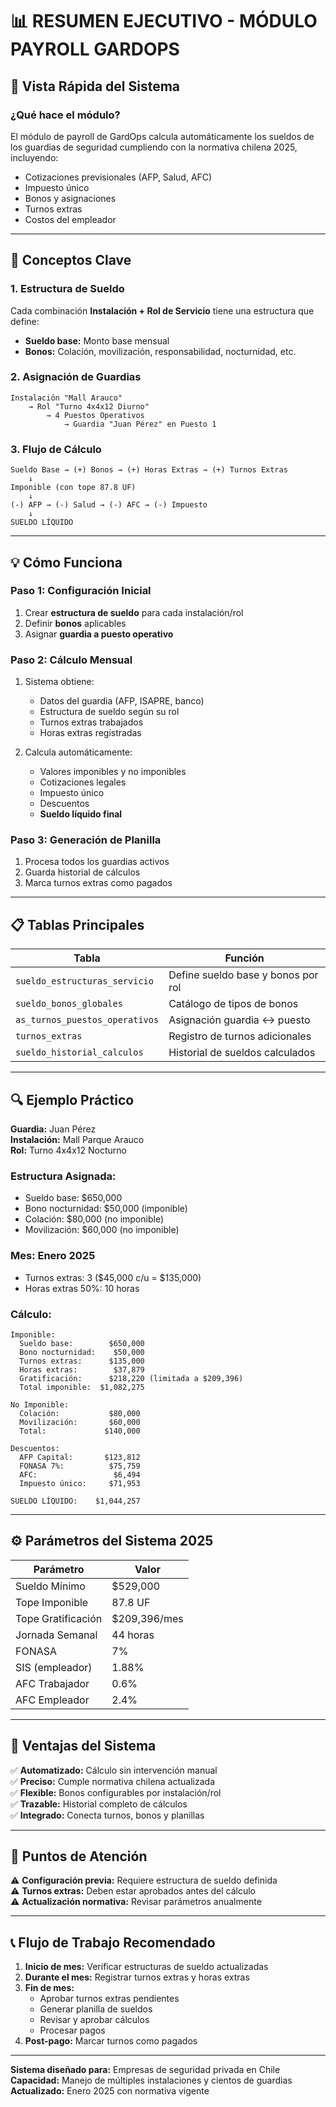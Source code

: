 # 📊 RESUMEN EJECUTIVO - MÓDULO PAYROLL GARDOPS

## 🎯 Vista Rápida del Sistema

### ¿Qué hace el módulo?
El módulo de payroll de GardOps calcula automáticamente los sueldos de los guardias de seguridad cumpliendo con la normativa chilena 2025, incluyendo:
- Cotizaciones previsionales (AFP, Salud, AFC)
- Impuesto único
- Bonos y asignaciones
- Turnos extras
- Costos del empleador

---

## 🔑 Conceptos Clave

### 1. **Estructura de Sueldo**
Cada combinación **Instalación + Rol de Servicio** tiene una estructura que define:
- **Sueldo base:** Monto base mensual
- **Bonos:** Colación, movilización, responsabilidad, nocturnidad, etc.

### 2. **Asignación de Guardias**
```
Instalación "Mall Arauco" 
    → Rol "Turno 4x4x12 Diurno" 
        → 4 Puestos Operativos 
            → Guardia "Juan Pérez" en Puesto 1
```

### 3. **Flujo de Cálculo**
```
Sueldo Base → (+) Bonos → (+) Horas Extras → (+) Turnos Extras
    ↓
Imponible (con tope 87.8 UF)
    ↓
(-) AFP → (-) Salud → (-) AFC → (-) Impuesto
    ↓
SUELDO LÍQUIDO
```

---

## 💡 Cómo Funciona

### Paso 1: Configuración Inicial
1. Crear **estructura de sueldo** para cada instalación/rol
2. Definir **bonos** aplicables
3. Asignar **guardia a puesto operativo**

### Paso 2: Cálculo Mensual
1. Sistema obtiene:
   - Datos del guardia (AFP, ISAPRE, banco)
   - Estructura de sueldo según su rol
   - Turnos extras trabajados
   - Horas extras registradas

2. Calcula automáticamente:
   - Valores imponibles y no imponibles
   - Cotizaciones legales
   - Impuesto único
   - Descuentos
   - **Sueldo líquido final**

### Paso 3: Generación de Planilla
1. Procesa todos los guardias activos
2. Guarda historial de cálculos
3. Marca turnos extras como pagados

---

## 📋 Tablas Principales

| Tabla | Función |
|-------|---------|
| `sueldo_estructuras_servicio` | Define sueldo base y bonos por rol |
| `sueldo_bonos_globales` | Catálogo de tipos de bonos |
| `as_turnos_puestos_operativos` | Asignación guardia ↔ puesto |
| `turnos_extras` | Registro de turnos adicionales |
| `sueldo_historial_calculos` | Historial de sueldos calculados |

---

## 🔍 Ejemplo Práctico

**Guardia:** Juan Pérez  
**Instalación:** Mall Parque Arauco  
**Rol:** Turno 4x4x12 Nocturno  

### Estructura Asignada:
- Sueldo base: $650,000
- Bono nocturnidad: $50,000 (imponible)
- Colación: $80,000 (no imponible)
- Movilización: $60,000 (no imponible)

### Mes: Enero 2025
- Turnos extras: 3 ($45,000 c/u = $135,000)
- Horas extras 50%: 10 horas

### Cálculo:
```
Imponible:
  Sueldo base:        $650,000
  Bono nocturnidad:    $50,000
  Turnos extras:      $135,000
  Horas extras:        $37,879
  Gratificación:      $218,220 (limitada a $209,396)
  Total imponible:  $1,082,275

No Imponible:
  Colación:           $80,000
  Movilización:       $60,000
  Total:             $140,000

Descuentos:
  AFP Capital:       $123,812
  FONASA 7%:          $75,759
  AFC:                 $6,494
  Impuesto único:     $71,953

SUELDO LÍQUIDO:    $1,044,257
```

---

## ⚙️ Parámetros del Sistema 2025

| Parámetro | Valor |
|-----------|-------|
| Sueldo Mínimo | $529,000 |
| Tope Imponible | 87.8 UF |
| Tope Gratificación | $209,396/mes |
| Jornada Semanal | 44 horas |
| FONASA | 7% |
| SIS (empleador) | 1.88% |
| AFC Trabajador | 0.6% |
| AFC Empleador | 2.4% |

---

## 🚀 Ventajas del Sistema

✅ **Automatizado:** Cálculo sin intervención manual  
✅ **Preciso:** Cumple normativa chilena actualizada  
✅ **Flexible:** Bonos configurables por instalación/rol  
✅ **Trazable:** Historial completo de cálculos  
✅ **Integrado:** Conecta turnos, bonos y planillas  

---

## 📌 Puntos de Atención

⚠️ **Configuración previa:** Requiere estructura de sueldo definida  
⚠️ **Turnos extras:** Deben estar aprobados antes del cálculo  
⚠️ **Actualización normativa:** Revisar parámetros anualmente  

---

## 📞 Flujo de Trabajo Recomendado

1. **Inicio de mes:** Verificar estructuras de sueldo actualizadas
2. **Durante el mes:** Registrar turnos extras y horas extras
3. **Fin de mes:** 
   - Aprobar turnos extras pendientes
   - Generar planilla de sueldos
   - Revisar y aprobar cálculos
   - Procesar pagos
4. **Post-pago:** Marcar turnos como pagados

---

**Sistema diseñado para:** Empresas de seguridad privada en Chile  
**Capacidad:** Manejo de múltiples instalaciones y cientos de guardias  
**Actualizado:** Enero 2025 con normativa vigente
